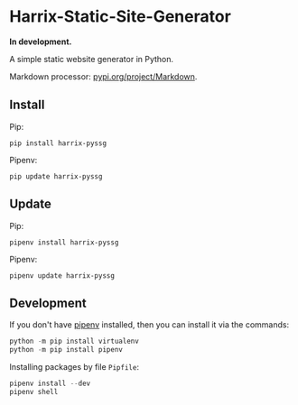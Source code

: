 # Harrix-Static-Site-Generator

**In development.**

A simple static website generator in Python.

Markdown processor: [pypi.org/project/Markdown](https://pypi.org/project/Markdown/).

## Install

Pip:

```console
pip install harrix-pyssg
```

Pipenv:

```console
pip update harrix-pyssg
```

## Update

Pip:

```console
pipenv install harrix-pyssg
```

Pipenv:

```console
pipenv update harrix-pyssg
```

## Development

If you don't have [pipenv](https://pipenv.pypa.io/en/latest/) installed, then you can install it via the commands:

```py
python -m pip install virtualenv
python -m pip install pipenv
```

Installing packages by file `Pipfile`:

```py
pipenv install --dev
pipenv shell
```
